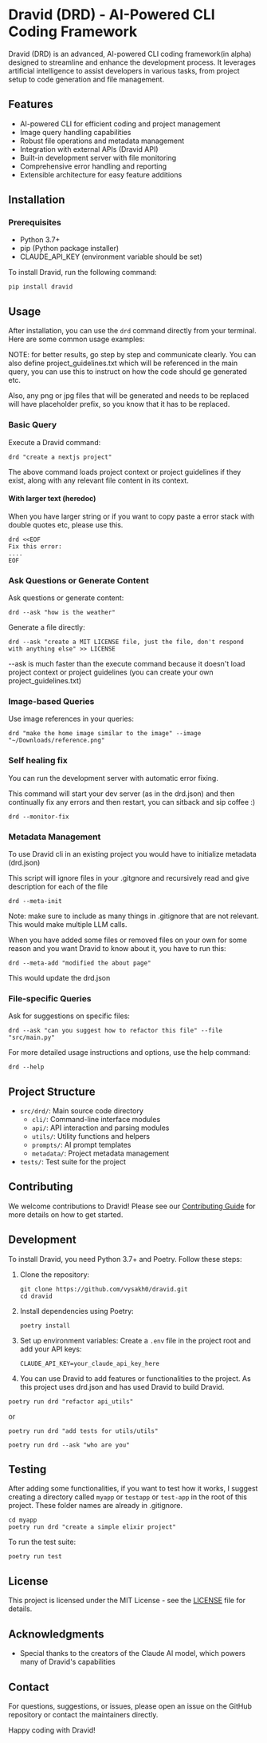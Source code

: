 # Dravid (DRD) - AI-Powered CLI Coding Framework

Dravid (DRD) is an advanced, AI-powered CLI coding framework(in alpha) designed to streamline and enhance the development process. It leverages artificial intelligence to assist developers in various tasks, from project setup to code generation and file management.

## Features

- AI-powered CLI for efficient coding and project management
- Image query handling capabilities
- Robust file operations and metadata management
- Integration with external APIs (Dravid API)
- Built-in development server with file monitoring
- Comprehensive error handling and reporting
- Extensible architecture for easy feature additions

## Installation

### Prerequisites

- Python 3.7+
- pip (Python package installer)
- CLAUDE_API_KEY (environment variable should be set)

To install Dravid, run the following command:

```
pip install dravid
```

## Usage

After installation, you can use the `drd` command directly from your terminal. Here are some common usage examples:

NOTE: for better results, go step by step and communicate clearly. You can also define project_guidelines.txt
which will be referenced in the main query, you can use this to instruct on how the code should ge generated etc.

Also, any png or jpg files that will be generated and needs to be replaced will have placeholder prefix, so you
know that it has to be replaced.

### Basic Query

Execute a Dravid command:

```
drd "create a nextjs project"
```

The above command loads project context or project guidelines if they exist, along with any relevant file content in its context.

#### With larger text (heredoc)

When you have larger string or if you want to copy paste a error stack with double quotes etc, please use this.

```
drd <<EOF
Fix this error:
....
EOF
```

### Ask Questions or Generate Content

Ask questions or generate content:

```
drd --ask "how is the weather"
```

Generate a file directly:

```
drd --ask "create a MIT LICENSE file, just the file, don't respond with anything else" >> LICENSE
```

--ask is much faster than the execute command because it doesn't load project context or project guidelines (you can create your own project_guidelines.txt)

### Image-based Queries

Use image references in your queries:

```
drd "make the home image similar to the image" --image "~/Downloads/reference.png"
```

### Self healing fix

You can run the development server with automatic error fixing.

This command will start your dev server (as in the drd.json) and then continually fix any errors
and then restart, you can sitback and sip coffee :)

```
drd --monitor-fix
```

### Metadata Management

To use Dravid cli in an existing project you would have to initialize metadata (drd.json)

This script will ignore files in your .gitgnore and recursively read and give description for each of the file

```
drd --meta-init
```

Note: make sure to include as many things in .gitignore that are not relevant. This would make multiple LLM calls.

When you have added some files or removed files on your own for some reason and you want Dravid to know about it,
you have to run this:

```
drd --meta-add "modified the about page"
```

This would update the drd.json

### File-specific Queries

Ask for suggestions on specific files:

```
drd --ask "can you suggest how to refactor this file" --file "src/main.py"
```

For more detailed usage instructions and options, use the help command:

```
drd --help
```

## Project Structure

- `src/drd/`: Main source code directory
  - `cli/`: Command-line interface modules
  - `api/`: API interaction and parsing modules
  - `utils/`: Utility functions and helpers
  - `prompts/`: AI prompt templates
  - `metadata/`: Project metadata management
- `tests/`: Test suite for the project

## Contributing

We welcome contributions to Dravid! Please see our [Contributing Guide](CONTRIBUTING.md) for more details on how to get started.

## Development

To install Dravid, you need Python 3.7+ and Poetry. Follow these steps:

1. Clone the repository:

   ```
   git clone https://github.com/vysakh0/dravid.git
   cd dravid
   ```

2. Install dependencies using Poetry:

   ```
   poetry install
   ```

3. Set up environment variables:
   Create a `.env` file in the project root and add your API keys:
   ```
   CLAUDE_API_KEY=your_claude_api_key_here
   ```
4. You can use Dravid to add features or functionalities to the project. As this project uses drd.json
   and has used Dravid to build Dravid.

```
poetry run drd "refactor api_utils"
```

or

```
poetry run drd "add tests for utils/utils"
```

```
poetry run drd --ask "who are you"
```

## Testing

After adding some functionalities, if you want to test how it works, I suggest creating a directory
called `myapp` or `testapp` or `test-app` in the root of this project. These folder names are already in .gitignore.

```
cd myapp
poetry run drd "create a simple elixir project"
```

To run the test suite:

```
poetry run test
```

## License

This project is licensed under the MIT License - see the [LICENSE](LICENSE) file for details.

## Acknowledgments

- Special thanks to the creators of the Claude AI model, which powers many of Dravid's capabilities

## Contact

For questions, suggestions, or issues, please open an issue on the GitHub repository or contact the maintainers directly.

Happy coding with Dravid!
